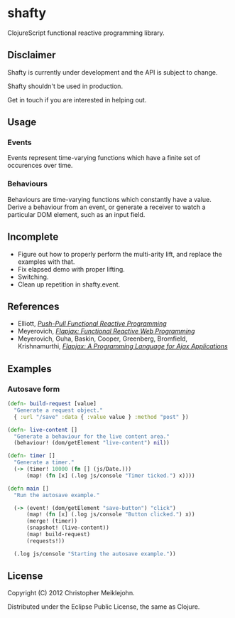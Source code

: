 # shafty

ClojureScript functional reactive programming library.

## Disclaimer

Shafty is currently under development and the API is subject to change.

Shafty shouldn't be used in production.

Get in touch if you are interested in helping out.

## Usage

### Events

Events represent time-varying functions which have a finite set of
occurences over time.

### Behaviours

Behaviours are time-varying functions which constantly have a value.
Derive a behaviour from an event, or generate a receiver to watch a
particular DOM element, such as an input field.

## Incomplete

* Figure out how to properly perform the multi-arity lift, and replace
  the examples with that.
* Fix elapsed demo with proper lifting.
* Switching.
* Clean up repetition in shafty.event.

## References

* Elliott, [_Push-Pull Functional Reactive Programming_](http://dl.acm.org/citation.cfm?id=1596643)
* Meyerovich, [_Flapjax: Functional Reactive Web Programming_](http://www.cs.brown.edu/research/pubs/theses/ugrad/2007/lmeyerov.pdf)
* Meyerovich, Guha, Baskin, Cooper, Greenberg, Bromfield,  Krishnamurthi, [_Flapjax: A Programming Language for Ajax Applications_](http://dl.acm.org/citation.cfm?id=1640091)

## Examples

### Autosave form

```clojure
(defn- build-request [value]
  "Generate a request object."
  { :url "/save" :data { :value value } :method "post" })

(defn- live-content []
  "Generate a behaviour for the live content area."
  (behaviour! (dom/getElement "live-content") nil))

(defn- timer []
  "Generate a timer."
  (-> (timer! 10000 (fn [] (js/Date.)))
      (map! (fn [x] (.log js/console "Timer ticked.") x))))

(defn main []
  "Run the autosave example."

  (-> (event! (dom/getElement "save-button") "click")
      (map! (fn [x] (.log js/console "Button clicked.") x))
      (merge! (timer))
      (snapshot! (live-content))
      (map! build-request)
      (requests!))

  (.log js/console "Starting the autosave example."))
```

## License

Copyright (C) 2012 Christopher Meiklejohn.

Distributed under the Eclipse Public License, the same as Clojure.
